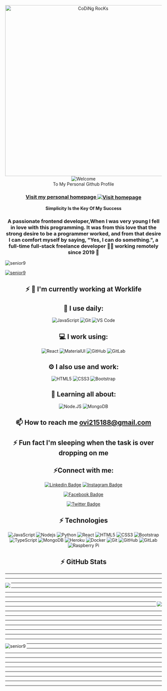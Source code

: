 





  <div align="center" width="50">
<img src="https://github.com/SP-XD/SP-XD/blob/main/images/dev-working_rounded.gif?raw=true" href="https://github.com/senior9" alt="CoDiNg RocKs"  width="550"/><br> 
  <div/>

<div align="center">
<img src="https://github.com/fnky/fnky/raw/fnky/img/welcome-fire.gif" alt="Welcome" align="center">
</div>

<div align="center">
  To My Personal Github Profile
</div>

<h3 align="center">
<a href="https://abhishek-portfolio-ecru.vercel.app/">Visit my personal homepage
<img src="https://i.ibb.co/S0bkvyn/animation-200-ldntioh8.gif" alt="Visit homepage" align="center">
</a>
</h3>

<div align="center"><b>
Simplicity Is the Key Of My Success
  </b>
</div>

<h3 align="center">A passionate frontend developer,When I was very young I fell in love with this programming. It was from this love that the strong desire to be a programmer worked, and from that desire I can comfort myself by saying, "Yes, I can do something.", a full-time full-stack freelance developer 👨‍💻 working remotely since 2019 🚀</h3>

<p align="left"> <img src="https://komarev.com/ghpvc/?username=senior9&label=Profile%20views&color=0e75b6&style=flat" alt="senior9" /> </p>

<p align="left"> <a href="https://github.com/ryo-ma/github-profile-trophy"><img src="https://github-profile-trophy.vercel.app/?username=senior9" alt="senior9" /></a> </p>


## ⚡ 🏢 I'm currently working at **Worklife**
##  🚀 I use daily:
  ![JavaScript](https://img.shields.io/badge/-JavaScript-black?style=plastic&logo=javascript)
  ![Git](https://img.shields.io/badge/-Git-black?style=plastic&logo=git)
  ![VS Code](https://img.shields.io/badge/-VS%20Code-007ACC?style=plastic&logo=visual-studio-code)
##  💻 I work using:
  ![React](https://img.shields.io/badge/-React-3b2e5a?style=plastic&logo=react)
  ![MaterialUI](https://img.shields.io/badge/-MatrialUI-0081CB?style=plastic&logo=material-UI)
  ![GitHub](https://img.shields.io/badge/-GitHub-181717?style=plastic&logo=github)
  ![GitLab](https://img.shields.io/badge/-GitLab-FCA121?style=plastic&logo=gitlab)
## ⚙️ I also use and work: 
  ![HTML5](https://img.shields.io/badge/-HTML5-E34F26?style=plastic&logo=html5&logoColor=white)
  ![CSS3](https://img.shields.io/badge/-CSS3-1572B6?style=plastic&logo=css3)
  ![Bootstrap](https://img.shields.io/badge/-Bootstrap-563D7C?style=plastic&logo=bootstrap)
## 🌱 Learning all about:
  ![Node.JS](https://img.shields.io/badge/-Node.JS-black?style=plastic&logo=Node.js) 
  ![MongoDB](https://img.shields.io/badge/-MongoDB-black?style=plastic&logo=mongodb)

##  📫 How to reach me **ovi215188@gmail.com**

## ⚡ Fun fact **I'm sleeping when the task is over dropping on me**






## ⚡Connect with me:

[![Linkedin Badge](https://img.shields.io/badge/-abhishek--sikdar-blue?style=flat-square&logo=Linkedin&logoColor=white&link=https://www.linkedin.com/in/abhishek--sikdar/)](https://www.linkedin.com/in/abhishek--sikdar/)
[![Instagram Badge](https://img.shields.io/badge/-ovi_sikdar-purple?style=flat-square&logo=instagram&logoColor=white&link=https://instagram.com/ovi_sikdar/)](https://instagram.com/ovi_sikdar/)
  
 [![Facebook Badge](https://img.shields.io/badge/-abhishek.sikdarr-quepal?style=flat-square&logo=facebook&logoColor=white&link=https://www.facebook.com/abhishek.sikdarr/)](https://www.facebook.com/abhishek.sikdarr/)
  
   [![Twitter Badge](https://img.shields.io/badge/-abhishek_senior-red?style=flat-square&logo=twitter&logoColor=white&link=https://twitter.com/abhishek_senior)](https://twitter.com/abhishek_senior)

## ⚡ Technologies

![JavaScript](https://img.shields.io/badge/-JavaScript-black?style=flat-square&logo=javascript)
![Nodejs](https://img.shields.io/badge/-Nodejs-black?style=flat-square&logo=Node.js)
![Python](https://img.shields.io/badge/-Python-black?style=flat-square&logo=Python)
![React](https://img.shields.io/badge/-React-black?style=flat-square&logo=react)
![HTML5](https://img.shields.io/badge/-HTML5-E34F26?style=flat-square&logo=html5&logoColor=white)
![CSS3](https://img.shields.io/badge/-CSS3-1572B6?style=flat-square&logo=css3)
![Bootstrap](https://img.shields.io/badge/-Bootstrap-563D7C?style=flat-square&logo=bootstrap)
![TypeScript](https://img.shields.io/badge/-TypeScript-007ACC?style=flat-square&logo=typescript)
![MongoDB](https://img.shields.io/badge/-MongoDB-black?style=flat-square&logo=mongodb)
![Heroku](https://img.shields.io/badge/-Heroku-430098?style=flat-square&logo=heroku)
![Docker](https://img.shields.io/badge/-Docker-black?style=flat-square&logo=docker)
![Git](https://img.shields.io/badge/-Git-black?style=flat-square&logo=git)
![GitHub](https://img.shields.io/badge/-GitHub-181717?style=flat-square&logo=github)
![GitLab](https://img.shields.io/badge/-GitLab-FCA121?style=flat-square&logo=gitlab)
![Raspberry Pi](https://img.shields.io/badge/-Raspberry%20Pi-C51A4A?style=flat-square&logo=Raspberry-Pi)




## ⚡ GitHub Stats
<hr/> <hr/> 

<img align="left" src="https://github-readme-stats.vercel.app/api?username=senior9&show_icons=true&count_private=true&theme=gruvbox" /><hr/> <hr/> <hr/> <hr/> 
<img align="right" src="https://github-readme-stats.vercel.app/api/top-langs/?username=senior9&layout=compact&count_private=true&theme=gruvbox" />

<hr/> <hr/> <hr/> <hr/> <hr/><hr/> <hr/> <hr/> <hr/> 
<img align="left" src="https://github-readme-streak-stats.herokuapp.com/?user=senior9&show_icons=true&count_private=true&theme=gruvbox" alt="senior9" /><hr/> <hr/> <hr/> <hr/> <hr/> <hr/> <hr/> <hr/> <hr/> <hr/> 








